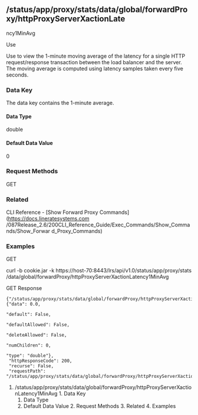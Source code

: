 ## /status/app/proxy/stats/data/global/forwardProxy/httpProxyServerXactionLate
ncy1MinAvg

Use

Use to view the 1-minute moving average of the latency for a single HTTP
request/response transaction between the load balancer and the server. The
moving average is computed using latency samples taken every five seconds.

### Data Key

The data key contains the 1-minute average.

#### Data Type

double

#### Default Data Value

0

### Request Methods

GET

### Related

CLI Reference - [Show Forward Proxy Commands](https://docs.lineratesystems.com
/087Release_2.6/200CLI_Reference_Guide/Exec_Commands/Show_Commands/Show_Forwar
d_Proxy_Commands)

### Examples

GET

curl -b cookie.jar -k https://host-70:8443/lrs/api/v1.0/status/app/proxy/stats
/data/global/forwardProxy/httpProxyServerXactionLatency1MinAvg

GET Response

    
    
    {"/status/app/proxy/stats/data/global/forwardProxy/httpProxyServerXactionLatency1MinAvg": {"data": 0.0,
                                                                                                "default": False,
                                                                                                "defaultAllowed": False,
                                                                                                "deleteAllowed": False,
                                                                                                "numChildren": 0,
                                                                                                "type": "double"},
     "httpResponseCode": 200,
     "recurse": False,
     "requestPath": "/status/app/proxy/stats/data/global/forwardProxy/httpProxyServerXactionLatency1MinAvg"}
    

  1. /status/app/proxy/stats/data/global/forwardProxy/httpProxyServerXactionLatency1MinAvg
    1. Data Key
      1. Data Type
      2. Default Data Value
    2. Request Methods
    3. Related
    4. Examples

